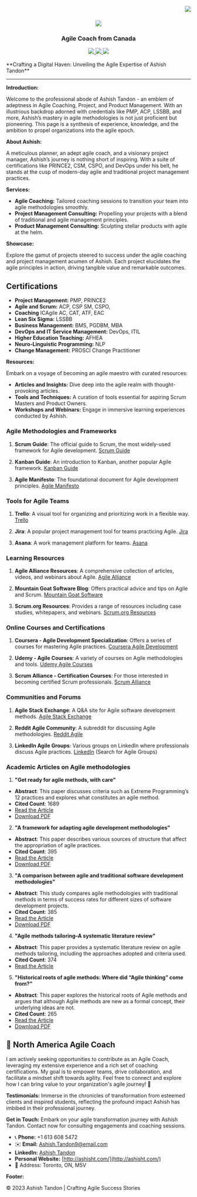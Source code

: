 <img align="right" src="https://visitor-badge.laobi.icu/badge?page_id=ashish-tandon.ashish-tandon" />

<h1 align="center">
    <img src="https://readme-typing-svg.herokuapp.com/?font=Righteous&size=35&center=true&vCenter=true&width=500&height=70&duration=4000&lines=Hi+There!+👋;+I'm+Ashish+Tandon!;" />
</h1>

<h3 align="center">Agile Coach from Canada</h3>

<div align="center"> 
  <a href="ashish.tandon9@gmail.com" target="_blank">
    <img src="https://img.shields.io/badge/Gmail-D14836?style=for-the-badge&logo=gmail&logoColor=white" target="_blank" />
  </a> 
  <a href="https://www.linkedin.com/in/ashish-tandon/" target="_blank">
    <img src="https://img.shields.io/badge/LinkedIn-0077B5?style=for-the-badge&logo=linkedin&logoColor=white" target="_blank" />
  </a>
  <a href="http://ashisht.com/)" target="_blank">
     <img src="https://img.shields.io/badge/Portfolio-FF5722?style=for-the-badge&logo=todoist&logoColor=white" target="_blank" /> <!-- sqlite, safari, google-chrome are other good icon options -->
  </a>
</div>
<br/> 
**Crafting a Digital Haven: Unveiling the Agile Expertise of Ashish Tandon**

---

**Introduction:**

Welcome to the professional abode of Ashish Tandon - an emblem of adeptness in Agile Coaching, Project, and Product Management. With an illustrious backdrop adorned with credentials like PMP, ACP, LSSBB, and more, Ashish’s mastery in agile methodologies is not just proficient but pioneering. This page is a synthesis of experience, knowledge, and the ambition to propel organizations into the agile epoch.

**About Ashish:**

A meticulous planner, an adept agile coach, and a visionary project manager, Ashish’s journey is nothing short of inspiring. With a suite of certifications like PRINCE2, CSM, CSPO, and DevOps under his belt, he stands at the cusp of modern-day agile and traditional project management practices.

**Services:**

- **Agile Coaching:** Tailored coaching sessions to transition your team into agile methodologies smoothly.
- **Project Management Consulting:** Propelling your projects with a blend of traditional and agile management principles.
- **Product Management Consulting:** Sculpting stellar products with agile at the helm.

**Showcase:**

Explore the gamut of projects steered to success under the agile coaching and project management acumen of Ashish. Each project elucidates the agile principles in action, driving tangible value and remarkable outcomes.

## Certifications

- **Project Management:** PMP, PRINCE2
- **Agile and Scrum:** ACP, CSP SM, CSPO,
- **Coaching** ICAgile AC, CAT, ATF, EAC
- **Lean Six Sigma:** LSSBB
- **Business Management:** BMS, PGDBM, MBA
- **DevOps and IT Service Management:** DevOps, ITIL
- **Higher Education Teaching:** AFHEA
- **Neuro-Linguistic Programming:** NLP
- **Change Management:** PROSCI Change Practitioner

**Resources:**

Embark on a voyage of becoming an agile maestro with curated resources:
- **Articles and Insights:** Dive deep into the agile realm with thought-provoking articles.
- **Tools and Techniques:** A curation of tools essential for aspiring Scrum Masters and Product Owners.
- **Workshops and Webinars:** Engage in immersive learning experiences conducted by Ashish.

### Agile Methodologies and Frameworks

1. **Scrum Guide**: The official guide to Scrum, the most widely-used framework for Agile development.
[Scrum Guide](https://www.scrumguides.org/scrum-guide.html)

2. **Kanban Guide**: An introduction to Kanban, another popular Agile framework.
[Kanban Guide](https://kanbanize.com/kanban-resources/getting-started/what-is-kanban)

3. **Agile Manifesto**: The foundational document for Agile development principles.
[Agile Manifesto](https://agilemanifesto.org/)

### Tools for Agile Teams

1. **Trello**: A visual tool for organizing and prioritizing work in a flexible way.
[Trello](https://trello.com/)

2. **Jira**: A popular project management tool for teams practicing Agile.
[Jira](https://www.atlassian.com/software/jira)

3. **Asana**: A work management platform for teams.
[Asana](https://asana.com/)

### Learning Resources

1. **Agile Alliance Resources**: A comprehensive collection of articles, videos, and webinars about Agile.
[Agile Alliance](https://www.agilealliance.org/resources/)

2. **Mountain Goat Software Blog**: Offers practical advice and tips on Agile and Scrum.
[Mountain Goat Software](https://www.mountaingoatsoftware.com/blog)

3. **Scrum.org Resources**: Provides a range of resources including case studies, whitepapers, and webinars.
[Scrum.org Resources](https://www.scrum.org/resources)

### Online Courses and Certifications

1. **Coursera - Agile Development Specialization**: Offers a series of courses for mastering Agile practices.
[Coursera Agile Development](https://www.coursera.org/specializations/agile-development)

2. **Udemy - Agile Courses**: A variety of courses on Agile methodologies and tools.
[Udemy Agile Courses](https://www.udemy.com/topic/agile/)

3. **Scrum Alliance - Certification Courses**: For those interested in becoming certified Scrum professionals.
[Scrum Alliance](https://www.scrumalliance.org/get-certified)

### Communities and Forums

1. **Agile Stack Exchange**: A Q&A site for Agile software development methods.
[Agile Stack Exchange](https://agile.stackexchange.com/)

2. **Reddit Agile Community**: A subreddit for discussing Agile methodologies.
[Reddit Agile](https://www.reddit.com/r/agile/)

3. **LinkedIn Agile Groups**: Various groups on LinkedIn where professionals discuss Agile practices.
[LinkedIn](https://www.linkedin.com/) (Search for Agile Groups)

### Academic Articles on Agile methodologies

1. **"Get ready for agile methods, with care"**
- **Abstract**: This paper discusses criteria such as Extreme Programming’s 12 practices and explores what constitutes an agile method.
- **Cited Count**: 1689
- [Read the Article](https://ieeexplore.ieee.org/abstract/document/976920/)
- [Download PDF](https://www.se.rit.edu/~swen-356/resources/GetReadyForAgile-Boehm.pdf)

2. **"A framework for adapting agile development methodologies"**
- **Abstract**: This paper describes various sources of structure that affect the appropriation of agile practices.
- **Cited Count**: 395
- [Read the Article](https://www.tandfonline.com/doi/abs/10.1057/ejis.2009.26)
- [Download PDF](https://citeseerx.ist.psu.edu/document?repid=rep1&type=pdf&doi=315cb7c1d5274a0ec89bd9bebada8a100307fa34)

3. **"A comparison between agile and traditional software development methodologies"**
- **Abstract**: This study compares agile methodologies with traditional methods in terms of success rates for different sizes of software development projects.
- **Cited Count**: 385
- [Read the Article](https://www.academia.edu/download/58993716/10.1.1.464.609020190422-13963-j0ju8a.pdf)
- [Download PDF](https://www.academia.edu/download/58993716/10.1.1.464.609020190422-13963-j0ju8a.pdf)

4. **"Agile methods tailoring–A systematic literature review"**
- **Abstract**: This paper provides a systematic literature review on agile methods tailoring, including the approaches adopted and criteria used.
- **Cited Count**: 374
- [Read the Article](https://www.sciencedirect.com/science/article/pii/S0164121215001843)

5. **"Historical roots of agile methods: Where did “Agile thinking” come from?"**
- **Abstract**: This paper explores the historical roots of Agile methods and argues that although Agile methods are new as a formal concept, their underlying ideas are not.
- **Cited Count**: 265
- [Read the Article](https://link.springer.com/chapter/10.1007/978-3-540-68255-4_10)
- [Download PDF](https://eprints.soton.ac.uk/266606/1/xp2008camera_ready.pdf)

## 🌱 North America Agile Coach

I am actively seeking opportunities to contribute as an Agile Coach, leveraging my extensive experience and a rich set of coaching certifications. My goal is to empower teams, drive collaboration, and facilitate a mindset shift towards agility.
Feel free to connect and explore how I can bring value to your organization's agile journey! 🌟


**Testimonials:**
Immerse in the chronicles of transformation from esteemed clients and inspired students, reflecting the profound impact Ashish has imbibed in their professional journey.


**Get in Touch:**
Embark on your agile transformation journey with Ashish Tandon. Contact now for consulting engagements and coaching sessions.
- 📞 **Phone:** +1 613 608 5472
- ✉️ **Email:** [Ashish.Tandon9@email.com](mailto:Ashish.Tandon9@email.com)
- **LinkedIn:** [Ashish Tandon](https://www.linkedin.com/in/ashish-tandon/)
- **Personal Website:** [http://ashisht.com/](http://ashisht.com/)
- 📍 Address: Toronto, ON, M5V


**Footer:**

© 2023 Ashish Tandon | Crafting Agile Success Stories
